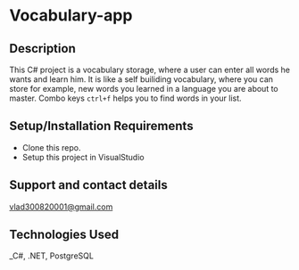 # Vocabulary-app
## Description
This C# project is a vocabulary storage, where a user can enter all words he wants and learn him.
It is like a self builiding vocabulary, where you can store for example, new words you learned in a language you are about to master.
Combo keys `ctrl+f` helps you to find words in your list.

## Setup/Installation Requirements
* Clone this repo.
* Setup this project in VisualStudio

## Support and contact details

vlad300820001@gmail.com

## Technologies Used

_C#, .NET, PostgreSQL